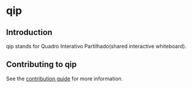 # qip

## Introduction

qip stands for Quadro Interativo Partilhado(shared interactive whiteboard).

## Contributing to qip

See the [contribution guide](CONTRIBUTING.md) for more information.